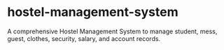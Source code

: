 # hostel-management-system
A comprehensive Hostel Management System to manage student, mess, guest, clothes, security, salary, and account records.
